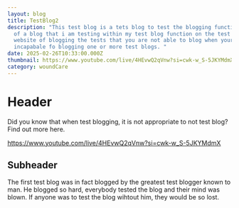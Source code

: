 ```yaml
---
layout: blog
title: TestBlog2
description: "This test blog is a tets blog to test the blogging functionality
  of a blog that i am testing within my test blog function on the test blogging
  website of blogging the tests that you are not able to blog when youre
  incapabale fo blogging one or more test blogs. "
date: 2025-02-26T10:33:00.000Z
thumbnail: https://www.youtube.com/live/4HEvwQ2qVnw?si=cwk-w_S-5JKYMdmX
category: woundCare
---
```

# Header

Did you know that when test blogging, it is not appropriate to not test blog? Find out more here.

https://www.youtube.com/live/4HEvwQ2qVnw?si=cwk-w_S-5JKYMdmX

## Subheader

The first test blog was in fact blogged by the greatest test blogger known to man. He blogged so hard, everybody tested the blog and their mind was blown. If anyone was to test the blog wihtout him, they would be so lost.
